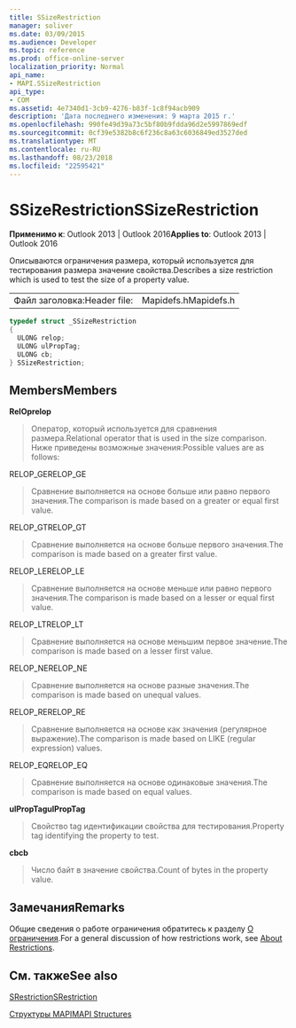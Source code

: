 ```yaml
---
title: SSizeRestriction
manager: soliver
ms.date: 03/09/2015
ms.audience: Developer
ms.topic: reference
ms.prod: office-online-server
localization_priority: Normal
api_name:
- MAPI.SSizeRestriction
api_type:
- COM
ms.assetid: 4e7340d1-3cb9-4276-b83f-1c8f94acb909
description: 'Дата последнего изменения: 9 марта 2015 г.'
ms.openlocfilehash: 990fe49d39a73c5bf80b9fdda96d2e5997869edf
ms.sourcegitcommit: 0cf39e5382b8c6f236c8a63c6036849ed3527ded
ms.translationtype: MT
ms.contentlocale: ru-RU
ms.lasthandoff: 08/23/2018
ms.locfileid: "22595421"
---
```

# <a name="ssizerestriction"></a><span data-ttu-id="53c60-103">SSizeRestriction</span><span class="sxs-lookup"><span data-stu-id="53c60-103">SSizeRestriction</span></span>

  
  
<span data-ttu-id="53c60-104">**Применимо к**: Outlook 2013 | Outlook 2016</span><span class="sxs-lookup"><span data-stu-id="53c60-104">**Applies to**: Outlook 2013 | Outlook 2016</span></span> 
  
<span data-ttu-id="53c60-105">Описываются ограничения размера, который используется для тестирования размера значение свойства.</span><span class="sxs-lookup"><span data-stu-id="53c60-105">Describes a size restriction which is used to test the size of a property value.</span></span> 
  
|||
|:-----|:-----|
|<span data-ttu-id="53c60-106">Файл заголовка:</span><span class="sxs-lookup"><span data-stu-id="53c60-106">Header file:</span></span>  <br/> |<span data-ttu-id="53c60-107">Mapidefs.h</span><span class="sxs-lookup"><span data-stu-id="53c60-107">Mapidefs.h</span></span>  <br/> |
   
```cpp
typedef struct _SSizeRestriction
{
  ULONG relop;
  ULONG ulPropTag;
  ULONG cb;
} SSizeRestriction;

```

## <a name="members"></a><span data-ttu-id="53c60-108">Members</span><span class="sxs-lookup"><span data-stu-id="53c60-108">Members</span></span>

 <span data-ttu-id="53c60-109">**RelOp**</span><span class="sxs-lookup"><span data-stu-id="53c60-109">**relop**</span></span>
  
> <span data-ttu-id="53c60-110">Оператор, который используется для сравнения размера.</span><span class="sxs-lookup"><span data-stu-id="53c60-110">Relational operator that is used in the size comparison.</span></span> <span data-ttu-id="53c60-111">Ниже приведены возможные значения:</span><span class="sxs-lookup"><span data-stu-id="53c60-111">Possible values are as follows:</span></span> 
    
<span data-ttu-id="53c60-112">RELOP_GE</span><span class="sxs-lookup"><span data-stu-id="53c60-112">RELOP_GE</span></span> 
  
> <span data-ttu-id="53c60-113">Сравнение выполняется на основе больше или равно первого значения.</span><span class="sxs-lookup"><span data-stu-id="53c60-113">The comparison is made based on a greater or equal first value.</span></span>
    
<span data-ttu-id="53c60-114">RELOP_GT</span><span class="sxs-lookup"><span data-stu-id="53c60-114">RELOP_GT</span></span> 
  
> <span data-ttu-id="53c60-115">Сравнение выполняется на основе больше первого значения.</span><span class="sxs-lookup"><span data-stu-id="53c60-115">The comparison is made based on a greater first value.</span></span>
    
<span data-ttu-id="53c60-116">RELOP_LE</span><span class="sxs-lookup"><span data-stu-id="53c60-116">RELOP_LE</span></span> 
  
> <span data-ttu-id="53c60-117">Сравнение выполняется на основе меньше или равно первого значения.</span><span class="sxs-lookup"><span data-stu-id="53c60-117">The comparison is made based on a lesser or equal first value.</span></span>
    
<span data-ttu-id="53c60-118">RELOP_LT</span><span class="sxs-lookup"><span data-stu-id="53c60-118">RELOP_LT</span></span> 
  
> <span data-ttu-id="53c60-119">Сравнение выполняется на основе меньшим первое значение.</span><span class="sxs-lookup"><span data-stu-id="53c60-119">The comparison is made based on a lesser first value.</span></span>
    
<span data-ttu-id="53c60-120">RELOP_NE</span><span class="sxs-lookup"><span data-stu-id="53c60-120">RELOP_NE</span></span> 
  
> <span data-ttu-id="53c60-121">Сравнение выполняется на основе разные значения.</span><span class="sxs-lookup"><span data-stu-id="53c60-121">The comparison is made based on unequal values.</span></span>
    
<span data-ttu-id="53c60-122">RELOP_RE</span><span class="sxs-lookup"><span data-stu-id="53c60-122">RELOP_RE</span></span> 
  
> <span data-ttu-id="53c60-123">Сравнение выполняется на основе как значения (регулярное выражение).</span><span class="sxs-lookup"><span data-stu-id="53c60-123">The comparison is made based on LIKE (regular expression) values.</span></span>
    
<span data-ttu-id="53c60-124">RELOP_EQ</span><span class="sxs-lookup"><span data-stu-id="53c60-124">RELOP_EQ</span></span> 
  
> <span data-ttu-id="53c60-125">Сравнение выполняется на основе одинаковые значения.</span><span class="sxs-lookup"><span data-stu-id="53c60-125">The comparison is made based on equal values.</span></span>
    
 <span data-ttu-id="53c60-126">**ulPropTag**</span><span class="sxs-lookup"><span data-stu-id="53c60-126">**ulPropTag**</span></span>
  
> <span data-ttu-id="53c60-127">Свойство tag идентификации свойства для тестирования.</span><span class="sxs-lookup"><span data-stu-id="53c60-127">Property tag identifying the property to test.</span></span>
    
 <span data-ttu-id="53c60-128">**cb**</span><span class="sxs-lookup"><span data-stu-id="53c60-128">**cb**</span></span>
  
> <span data-ttu-id="53c60-129">Число байт в значение свойства.</span><span class="sxs-lookup"><span data-stu-id="53c60-129">Count of bytes in the property value.</span></span>
    
## <a name="remarks"></a><span data-ttu-id="53c60-130">Замечания</span><span class="sxs-lookup"><span data-stu-id="53c60-130">Remarks</span></span>

<span data-ttu-id="53c60-131">Общие сведения о работе ограничения обратитесь к разделу [О ограничения](about-restrictions.md).</span><span class="sxs-lookup"><span data-stu-id="53c60-131">For a general discussion of how restrictions work, see [About Restrictions](about-restrictions.md).</span></span> 
  
## <a name="see-also"></a><span data-ttu-id="53c60-132">См. также</span><span class="sxs-lookup"><span data-stu-id="53c60-132">See also</span></span>



[<span data-ttu-id="53c60-133">SRestriction</span><span class="sxs-lookup"><span data-stu-id="53c60-133">SRestriction</span></span>](srestriction.md)


[<span data-ttu-id="53c60-134">Структуры MAPI</span><span class="sxs-lookup"><span data-stu-id="53c60-134">MAPI Structures</span></span>](mapi-structures.md)

